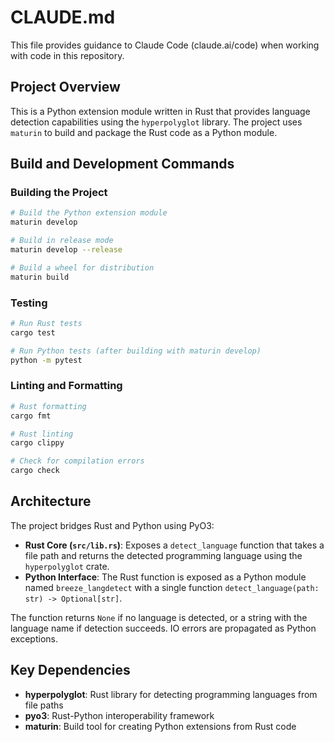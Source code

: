 # CLAUDE.md

This file provides guidance to Claude Code (claude.ai/code) when working with code in this repository.

## Project Overview

This is a Python extension module written in Rust that provides language detection capabilities using the `hyperpolyglot` library. The project uses `maturin` to build and package the Rust code as a Python module.

## Build and Development Commands

### Building the Project
```bash
# Build the Python extension module
maturin develop

# Build in release mode
maturin develop --release

# Build a wheel for distribution
maturin build
```

### Testing
```bash
# Run Rust tests
cargo test

# Run Python tests (after building with maturin develop)
python -m pytest
```

### Linting and Formatting
```bash
# Rust formatting
cargo fmt

# Rust linting
cargo clippy

# Check for compilation errors
cargo check
```

## Architecture

The project bridges Rust and Python using PyO3:

- **Rust Core (`src/lib.rs`)**: Exposes a `detect_language` function that takes a file path and returns the detected programming language using the `hyperpolyglot` crate.
- **Python Interface**: The Rust function is exposed as a Python module named `breeze_langdetect` with a single function `detect_language(path: str) -> Optional[str]`.

The function returns `None` if no language is detected, or a string with the language name if detection succeeds. IO errors are propagated as Python exceptions.

## Key Dependencies

- **hyperpolyglot**: Rust library for detecting programming languages from file paths
- **pyo3**: Rust-Python interoperability framework
- **maturin**: Build tool for creating Python extensions from Rust code